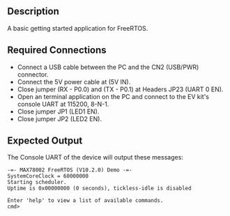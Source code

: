 ## Description

A basic getting started application for FreeRTOS. 

## Required Connections

-   Connect a USB cable between the PC and the CN2 (USB/PWR) connector.
-   Connect the 5V power cable at (5V IN).
-   Close jumper (RX - P0.0) and (TX - P0.1) at Headers JP23 (UART 0 EN).
-   Open an terminal application on the PC and connect to the EV kit's console UART at 115200, 8-N-1.
-   Close jumper JP1 (LED1 EN).
-   Close jumper JP2 (LED2 EN).

## Expected Output

The Console UART of the device will output these messages:

```
-=- MAX78002 FreeRTOS (V10.2.0) Demo -=-
SystemCoreClock = 60000000
Starting scheduler.
Uptime is 0x00000000 (0 seconds), tickless-idle is disabled

Enter 'help' to view a list of available commands.
cmd>
```
